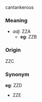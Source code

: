 cantankerous
### Meaning
+ _adj_: ZZA
	+ __eg__: ZZB

### Origin

ZZC

### Synonym

__eg__: ZZD

+ ZZE


